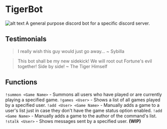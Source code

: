 # TigerBot
![alt text](https://vignette.wikia.nocookie.net/forgottenrealms/images/c/cd/Weretiger-5e.png/revision/latest?cb=20171010183220)
A general purpose discord bot for a specific discord server.

## Testimonials
> I really wish this guy would just go away...
~ Sybilla

> This bot shall be my new sidekick! We will root out Fortune's evil together! Side by side!
~ The Tiger Himself

## Functions
`!summon <Game Name>` - Summons all users who have played or are currently playing a specified game.
`!games <User>` - Shows a list of all games played by a specified user.
`!add <User> <Game Name>` - Manually adds a game to a user's list just in case they don't have the game status option enabled.
`!add <Game Name>` - Manually adds a game to the author of the command's list.
`!stalk <User>` - Shows messages sent by a specified user. **(WIP)**
